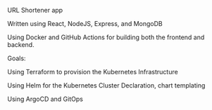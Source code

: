 URL Shortener app

Written using React, NodeJS, Express, and MongoDB

Using Docker and GitHub Actions for building both the frontend and backend.


Goals:

Using Terraform to provision the Kubernetes Infrastructure

Using Helm for the Kubernetes Cluster Declaration, chart templating 

Using ArgoCD and GitOps

